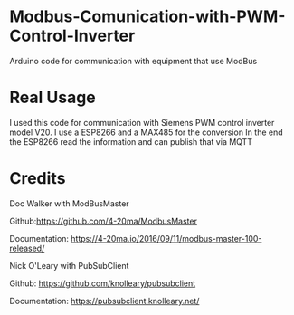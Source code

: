 # Modbus-Comunication-with-PWM-Control-Inverter
Arduino code for communication with equipment that use ModBus

# Real Usage
I used this code for communication with Siemens PWM control inverter model V20. I use a ESP8266 and a MAX485 for the conversion
In the end the ESP8266 read the information and can publish that via MQTT

# Credits
Doc Walker with ModBusMaster

Github:https://github.com/4-20ma/ModbusMaster

Documentation: https://4-20ma.io/2016/09/11/modbus-master-100-released/




Nick O'Leary with PubSubClient

Github: https://github.com/knolleary/pubsubclient

Documentation: https://pubsubclient.knolleary.net/
